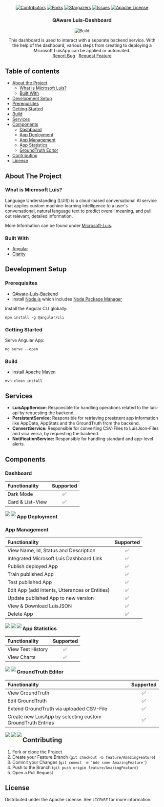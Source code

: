 <span align="center">
  
[![Contributors][contributors-shield]][contributors-url]
[![Forks][forks-shield]][forks-url]
[![Stargazers][stars-shield]][stars-url]
[![Issues][issues-shield]][issues-url]
[![Apache License][license-shield]][license-url]

</span>

<p align="center">

  <h3 align="center">QAware Luis-Dashboard</h3>
  
  <span align="center">

  ![Build](https://github.com/latzinger/QAware-Luis-Dashboard/workflows/Build/badge.svg?branch=main)

  </span>

  <p align="center">
    This dashboard is used to interact with a separate backend service. With the help of the dashboard, various steps from creating to deploying a Microsoft LuisApp can be applied or automated.
    <br />
    <a href="https://github.com/latzinger/QAware-Luis-Dashboard/issues">Report Bug</a>
    ·
    <a href="https://github.com/latzinger/QAware-Luis-Dashboard/issues">Request Feature</a>
  </p>
</p>

## Table of contents

* [About the Project](#about-the-project)
  * [What is Microsoft Luis?](#what-is-microsoft-luis?)
  * [Built With](#built-with)
* [Development Setup](#development-setup)
* [Prerequisites](#prerequisites)
* [Getting Started](#getting-started)
* [Build](#build)
* [Services](#services)
* [Components](#components)
  * [Dashboard](#dashboard)
  * [App Deployment](#app-deployment)
  * [App Management](#app-management)
  * [App Statistics](#app-statistics)
  * [GroundTruth Editor](#groundtruth-editor)
* [Contributing](#contributing)
* [License](#license)

## About The Project

### What is Microsoft Luis?

Language Understanding (LUIS) is a cloud-based conversational AI service that applies custom machine-learning intelligence to a user's conversational, natural language text to predict overall meaning, and pull out relevant, detailed information.

More Information can be found under [Microsoft-Luis][luis].

### Built With
* [Angular](https://angular.io)
* [Clarity](https://clarity.design/)

## Development Setup

### Prerequisites
* [QAware-Luis-Backend](https://github.com/latzinger/QAware-Luis)
* Install [Node.js] which includes [Node Package Manager][npm]

Install the Angular CLI globally:

```
npm install -g @angular/cli
```

### Getting Started

Serve Angular App:

```
ng serve --open
```

### Build
* Install [Apache Maven][mvn]

```
mvn clean install
```

## Services
- **LuisAppService:** Responsible for handling operations related to the luis-api by requesting the backend.
- **PersistentService:** Responsible for retrieving presistent app information like AppData, AppStats and the GroundTruth from the backend.
- **ConvertService:** Responsible for converting CSV-Files to LuisJson-Files and vica versa, by requesting the backend.
- **NotificationService:** Responsible for handling standard and app-level alerts.

## Components

### Dashboard
| Functionality  | Supported |
| :---         |     :---:      |
| Dark Mode  | ✅  |
| Card & List-View  | ✅  |

<img align="left" src="https://github.com/latzinger/QAware-Luis-Dashboard/blob/main/images/Dashboard-Light.png"/> 
<!---<img src="https://github.com/latzinger/QAware-Luis-Dashboard/blob/main/images/Dashboard-Dark.png" width="425"/>-->

<img align="left" src="https://github.com/latzinger/QAware-Luis-Dashboard/blob/main/images/Dashboard-Light-List.png"/> 
<!---<img src="https://github.com/latzinger/QAware-Luis-Dashboard/blob/main/images/Dashboard-Dark-List.png" width="425"/>-->

### App Deployment

### App Management
| Functionality  | Supported |
| :---         |     :---:      |
| View Name, Id, Status and Description  | ✅  |
| Integrated Microsoft Luis Dashboard Link  | ✅  |
| Publish deployed App  | ✅  |
| Train published App  | ✅  |
| Test published App  | ✅  |
| Edit App (add Intents, Utterances or Entities)   | ✅  |
| Update published App to new version | ✅  |
| View & Download LuisJSON | ✅  |
| Delete App  | ✅  |

<img align="left" src="https://github.com/latzinger/QAware-Luis-Dashboard/blob/main/images/App-Light.png"/>
<!---<img src="https://github.com/latzinger/QAware-Luis-Dashboard/blob/main/images/App-Dark.png" width="425"/>-->

<img align="left" src="https://github.com/latzinger/QAware-Luis-Dashboard/blob/main/images/App-Light-Edit.png"/>
<!---<img src="https://github.com/latzinger/QAware-Luis-Dashboard/blob/main/images/App-Dark-Edit.png" width="425"/>-->

<img align="left" src="https://github.com/latzinger/QAware-Luis-Dashboard/blob/main/images/App-Light-Json.png"/>
<!---<img src="https://github.com/latzinger/QAware-Luis-Dashboard/blob/main/images/App-Dark-Json.png" width="425"/>-->

### App Statistics
| Functionality  | Supported |
| :---         |     :---:      |
| View Test History  | ✅  |
| View Charts  | ✅  |

<img align="left" src="https://github.com/latzinger/QAware-Luis-Dashboard/blob/main/images/App-Light-Statistics.png"/>
<!---<img src="https://github.com/latzinger/QAware-Luis-Dashboard/blob/main/images/App-Dark-Statistics.png" width="425"/>-->

<img align="left" src="https://github.com/latzinger/QAware-Luis-Dashboard/blob/main/images/App-Light-Statistics-Table.png"/> 
<!---<img src="https://github.com/latzinger/QAware-Luis-Dashboard/blob/main/images/App-Dark-Statistics-Table.png" width="425"/>-->

### GroundTruth Editor
| Functionality  | Supported |
| :---         |     :---:      |
| View GroundTruth  | ✅  |
| Edit GroundTruth  | ✅  |
| Extend GroundTruth via uploaded CSV-File  | ✅  |
| Create new LuisApp by selecting custom GroundTruth Entries | ✅  |

<img align="left" src="https://github.com/latzinger/QAware-Luis-Dashboard/blob/main/images/GroundTruthEditor-Light.png"/> 
<!---<img src="https://github.com/latzinger/QAware-Luis-Dashboard/blob/main/images/GroundTruthEditor-Dark.png" width="425"/>-->

<img align="left" src="https://github.com/latzinger/QAware-Luis-Dashboard/blob/main/images/GroundTruthEditor-Light-Merge.png"/> 
<!---<img src="https://github.com/latzinger/QAware-Luis-Dashboard/blob/main/images/GroundTruthEditor-Dark-Merge.png" width="425"/>-->

<img align="left" src="https://github.com/latzinger/QAware-Luis-Dashboard/blob/main/images/GroundTruthEditor-Light-NewLine.png"/> 
<!---<img src="https://github.com/latzinger/QAware-Luis-Dashboard/blob/main/images/GroundTruthEditor-Dark-NewLine.png" width="425"/>-->

## Contributing

1. Fork or clone the Project
2. Create your Feature Branch (`git checkout -b feature/AmazingFeature`)
3. Commit your Changes (`git commit -m 'Add some AmazingFeature'`)
4. Push to the Branch (`git push origin feature/AmazingFeature`)
5. Open a Pull Request

## License

Distributed under the Apache License. See `LICENSE` for more information.

[contributors-shield]: https://img.shields.io/github/contributors/latzinger/QAware-Luis-Dashboard
[contributors-url]: https://github.com/latzinger/QAware-Luis-Dashboard/graphs/contributors
[forks-shield]: https://img.shields.io/github/forks/latzinger/QAware-Luis-Dashboard
[forks-url]: https://github.com/latzinger/QAware-Luis-Dashboard/network/members
[stars-shield]: https://img.shields.io/github/stars/latzinger/QAware-Luis-Dashboard
[stars-url]: https://github.com/latzinger/QAware-Luis-Dashboard/stargazers
[issues-shield]: https://img.shields.io/github/issues/latzinger/QAware-Luis-Dashboard
[issues-url]: https://github.com/latzinger/QAware-Luis-Dashboard/issues
[license-shield]: https://img.shields.io/github/license/latzinger/QAware-Luis-Dashboard
[license-url]: https://github.com/latzinger/QAware-Luis-Dashboard/blob/main/LICENSE
[node.js]: https://nodejs.org/
[npm]: https://www.npmjs.com/get-npm
[mvn]: https://maven.apache.org/index.html
[luis]: https://www.luis.ai
